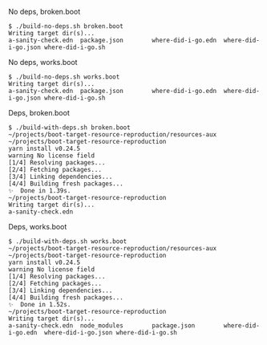 No deps, broken.boot

    $ ./build-no-deps.sh broken.boot
    Writing target dir(s)...
    a-sanity-check.edn	package.json		where-did-i-go.edn	where-did-i-go.json	where-did-i-go.sh

No deps, works.boot

    $ ./build-no-deps.sh works.boot
    Writing target dir(s)...
    a-sanity-check.edn	package.json		where-did-i-go.edn	where-did-i-go.json	where-did-i-go.sh


Deps, broken.boot

    $ ./build-with-deps.sh broken.boot
    ~/projects/boot-target-resource-reproduction/resources-aux ~/projects/boot-target-resource-reproduction
    yarn install v0.24.5
    warning No license field
    [1/4] Resolving packages...
    [2/4] Fetching packages...
    [3/4] Linking dependencies...
    [4/4] Building fresh packages...
    ✨  Done in 1.39s.
    ~/projects/boot-target-resource-reproduction
    Writing target dir(s)...
    a-sanity-check.edn

Deps, works.boot

    $ ./build-with-deps.sh works.boot
    ~/projects/boot-target-resource-reproduction/resources-aux ~/projects/boot-target-resource-reproduction
    yarn install v0.24.5
    warning No license field
    [1/4] Resolving packages...
    [2/4] Fetching packages...
    [3/4] Linking dependencies...
    [4/4] Building fresh packages...
    ✨  Done in 1.52s.
    ~/projects/boot-target-resource-reproduction
    Writing target dir(s)...
    a-sanity-check.edn	node_modules		package.json		where-did-i-go.edn	where-did-i-go.json	where-did-i-go.sh